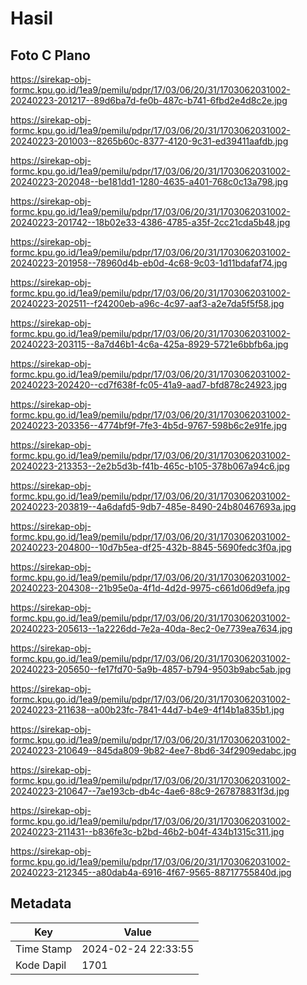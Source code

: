 # Hasil

## Foto C Plano

https://sirekap-obj-formc.kpu.go.id/1ea9/pemilu/pdpr/17/03/06/20/31/1703062031002-20240223-201217--89d6ba7d-fe0b-487c-b741-6fbd2e4d8c2e.jpg

https://sirekap-obj-formc.kpu.go.id/1ea9/pemilu/pdpr/17/03/06/20/31/1703062031002-20240223-201003--8265b60c-8377-4120-9c31-ed39411aafdb.jpg

https://sirekap-obj-formc.kpu.go.id/1ea9/pemilu/pdpr/17/03/06/20/31/1703062031002-20240223-202048--be181dd1-1280-4635-a401-768c0c13a798.jpg

https://sirekap-obj-formc.kpu.go.id/1ea9/pemilu/pdpr/17/03/06/20/31/1703062031002-20240223-201742--18b02e33-4386-4785-a35f-2cc21cda5b48.jpg

https://sirekap-obj-formc.kpu.go.id/1ea9/pemilu/pdpr/17/03/06/20/31/1703062031002-20240223-201958--78960d4b-eb0d-4c68-9c03-1d11bdafaf74.jpg

https://sirekap-obj-formc.kpu.go.id/1ea9/pemilu/pdpr/17/03/06/20/31/1703062031002-20240223-202511--f24200eb-a96c-4c97-aaf3-a2e7da5f5f58.jpg

https://sirekap-obj-formc.kpu.go.id/1ea9/pemilu/pdpr/17/03/06/20/31/1703062031002-20240223-203115--8a7d46b1-4c6a-425a-8929-5721e6bbfb6a.jpg

https://sirekap-obj-formc.kpu.go.id/1ea9/pemilu/pdpr/17/03/06/20/31/1703062031002-20240223-202420--cd7f638f-fc05-41a9-aad7-bfd878c24923.jpg

https://sirekap-obj-formc.kpu.go.id/1ea9/pemilu/pdpr/17/03/06/20/31/1703062031002-20240223-203356--4774bf9f-7fe3-4b5d-9767-598b6c2e91fe.jpg

https://sirekap-obj-formc.kpu.go.id/1ea9/pemilu/pdpr/17/03/06/20/31/1703062031002-20240223-213353--2e2b5d3b-f41b-465c-b105-378b067a94c6.jpg

https://sirekap-obj-formc.kpu.go.id/1ea9/pemilu/pdpr/17/03/06/20/31/1703062031002-20240223-203819--4a6dafd5-9db7-485e-8490-24b80467693a.jpg

https://sirekap-obj-formc.kpu.go.id/1ea9/pemilu/pdpr/17/03/06/20/31/1703062031002-20240223-204800--10d7b5ea-df25-432b-8845-5690fedc3f0a.jpg

https://sirekap-obj-formc.kpu.go.id/1ea9/pemilu/pdpr/17/03/06/20/31/1703062031002-20240223-204308--21b95e0a-4f1d-4d2d-9975-c661d06d9efa.jpg

https://sirekap-obj-formc.kpu.go.id/1ea9/pemilu/pdpr/17/03/06/20/31/1703062031002-20240223-205613--1a2226dd-7e2a-40da-8ec2-0e7739ea7634.jpg

https://sirekap-obj-formc.kpu.go.id/1ea9/pemilu/pdpr/17/03/06/20/31/1703062031002-20240223-205650--fe17fd70-5a9b-4857-b794-9503b9abc5ab.jpg

https://sirekap-obj-formc.kpu.go.id/1ea9/pemilu/pdpr/17/03/06/20/31/1703062031002-20240223-211638--a00b23fc-7841-44d7-b4e9-4f14b1a835b1.jpg

https://sirekap-obj-formc.kpu.go.id/1ea9/pemilu/pdpr/17/03/06/20/31/1703062031002-20240223-210649--845da809-9b82-4ee7-8bd6-34f2909edabc.jpg

https://sirekap-obj-formc.kpu.go.id/1ea9/pemilu/pdpr/17/03/06/20/31/1703062031002-20240223-210647--7ae193cb-db4c-4ae6-88c9-267878831f3d.jpg

https://sirekap-obj-formc.kpu.go.id/1ea9/pemilu/pdpr/17/03/06/20/31/1703062031002-20240223-211431--b836fe3c-b2bd-46b2-b04f-434b1315c311.jpg

https://sirekap-obj-formc.kpu.go.id/1ea9/pemilu/pdpr/17/03/06/20/31/1703062031002-20240223-212345--a80dab4a-6916-4f67-9565-88717755840d.jpg


## Metadata

| Key        | Value               |
| ---------- | ------------------- |
| Time Stamp | 2024-02-24 22:33:55 |
| Kode Dapil | 1701                |



